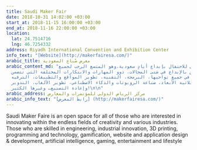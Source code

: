 ```yaml
---
title: Saudi Maker Fair
date: 2018-10-31 14:02:00 +03:00
start_at: 2018-11-15 16:00:00 +03:00
end_at: 2018-11-16 22:00:00 +03:00
location:
  lat: 24.7514716
  lng: 46.7254332
address: Riyadh International Convention and Exhibition Center
info_text: "[Website](http://makerfairesa.com/)"
arabic_title: معرض صُناع السعودية
arabic_content_md: "مهرجان عالمي للاحتفال بإبداع أيادٍ سعودية.وهو المتسع الرحب لجميع
  المهتمين بالإبداع في شتى المجالات، ذوو المهارات والابتكارات المختلفة التي تتضمن
  الهندسة، الصناعة في جميع نواحيها، البرمجة، التقنية، تطوير المواقع والتطبيقات، الترفيه،
  الطباعة ثلاثية الأبعاد، صناعة الروبوتات والذكاء الاصطناعي، تطوير الألعاب، التدوير
  وإعادة التصنيع… وغيرها الكثير!\n\n"
arabic_address: مركز الرياض الدولي للمؤتمرات والمعارض
arabic_info_text: "[رابط المعرض] (http://makerfairesa.com/)"
---
```


Saudi Maker Faire is an open space for all of those who are interested in innovating within the endless fields of creativity and various industries. Those who are skilled in engineering, industrial innovation, 3D printing, programming and technology, gamification, website and application design & development, artificial intelligence, gaming, entertainment and lifestyle

